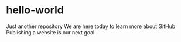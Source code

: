 # hello-world
Just another repository
We are here today to learn more about GitHub
Publishing a website is our next goal
